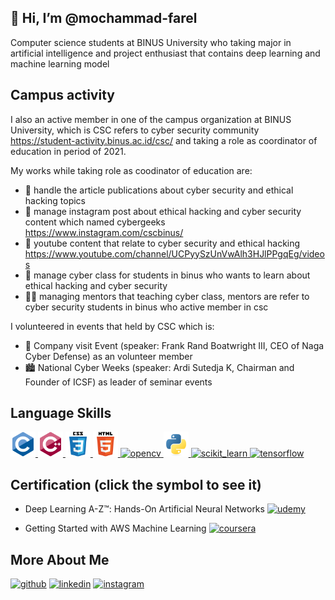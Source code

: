 ## 👋 Hi, I’m @mochammad-farel

Computer science students at BINUS University who taking major in artificial intelligence and project enthusiast that contains deep learning and machine learning model  



## Campus activity
I also an active member in one of the campus organization at BINUS University, which is CSC refers to cyber security community https://student-activity.binus.ac.id/csc/ and taking a role as coordinator of education in period of 2021.

My works while taking role as coodinator of education are:
- 🏹 handle the article publications about cyber security and ethical hacking topics
- 📱 manage instagram post about ethical hacking and cyber security content which named cybergeeks https://www.instagram.com/cscbinus/
- 🎥 youtube content that relate to cyber security and ethical hacking https://www.youtube.com/channel/UCPyySzUnVwAlh3HJlPPgqEg/videos
- 🧩 manage cyber class for students in binus who wants to learn about ethical hacking and cyber security
- 👩‍💻 managing mentors that teaching cyber class, mentors are refer to cyber security students in binus who active member in csc

I volunteered in events that held by CSC which is:
- 🧿 Company visit Event (speaker: Frank Rand Boatwright III, CEO of Naga Cyber Defense) as an volunteer member
- 🏙 National Cyber Weeks (speaker: Ardi Sutedja K, Chairman and Founder of ICSF) as leader of seminar events



## Language Skills
<p align="left"> <a href="https://www.cprogramming.com/" target="_blank"> <img src="https://raw.githubusercontent.com/devicons/devicon/master/icons/c/c-original.svg" alt="c" width="40" height="40"/> </a> <a href="https://www.w3schools.com/cpp/" target="_blank"> <img src="https://raw.githubusercontent.com/devicons/devicon/master/icons/cplusplus/cplusplus-original.svg" alt="cplusplus" width="40" height="40"/> </a> <a href="https://www.w3schools.com/css/" target="_blank"> <img src="https://raw.githubusercontent.com/devicons/devicon/master/icons/css3/css3-original-wordmark.svg" alt="css3" width="40" height="40"/> </a> <a href="https://www.w3.org/html/" target="_blank"> <img src="https://raw.githubusercontent.com/devicons/devicon/master/icons/html5/html5-original-wordmark.svg" alt="html5" width="40" height="40"/> </a> <a href="https://opencv.org/" target="_blank"> <img src="https://www.vectorlogo.zone/logos/opencv/opencv-icon.svg" alt="opencv" width="40" height="40"/> </a> <a href="https://www.python.org" target="_blank"> <img src="https://raw.githubusercontent.com/devicons/devicon/master/icons/python/python-original.svg" alt="python" width="40" height="40"/> </a> <a href="https://scikit-learn.org/" target="_blank"> <img src="https://upload.wikimedia.org/wikipedia/commons/0/05/Scikit_learn_logo_small.svg" alt="scikit_learn" width="40" height="40"/> </a> <a href="https://www.tensorflow.org" target="_blank"> <img src="https://www.vectorlogo.zone/logos/tensorflow/tensorflow-icon.svg" alt="tensorflow" width="40" height="40"/> </a> </p>


## Certification (click the symbol to see it)
- Deep Learning A-Z™: Hands-On Artificial Neural Networks [<img src='https://cdn.jsdelivr.net/npm/simple-icons@3.0.1/icons/udemy.svg' alt='udemy' height='40'>](https://www.udemy.com/certificate/UC-152af2a2-547d-45a3-bdaa-c65b4e4edeec/) 

- Getting Started with AWS Machine Learning [<img src='https://cdn.jsdelivr.net/npm/simple-icons@3.0.1/icons/coursera.svg' alt='coursera' height='40'>](https://www.coursera.org/account/accomplishments/certificate/Z3TAXPMBRUC6)

## More About Me
[<img src='https://cdn.jsdelivr.net/npm/simple-icons@3.0.1/icons/github.svg' alt='github' height='40'>](https://github.com/https://github.com/mochammad-farel)  [<img src='https://cdn.jsdelivr.net/npm/simple-icons@3.0.1/icons/linkedin.svg' alt='linkedin' height='40'>](https://www.linkedin.com/in/https://www.linkedin.com/in/mochammad-farel-94810b1b5//)  [<img src='https://cdn.jsdelivr.net/npm/simple-icons@3.0.1/icons/instagram.svg' alt='instagram' height='40'>](https://www.instagram.com/https://www.instagram.com/mochammadfarel//)

<!---
mochammad-farel/mochammad-farel is a ✨ special ✨ repository because its `README.md` (this file) appears on your GitHub profile.
You can click the Preview link to take a look at your changes.
--->
